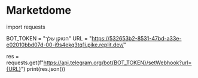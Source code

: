 # Marketdome
import requests

BOT_TOKEN = "הטוקן שלך"
URL = "https://532653b2-8531-47bd-a33e-e02010bbd07d-00-i9s4ekq3tq1i.pike.replit.dev/"

res = requests.get(f"https://api.telegram.org/bot{BOT_TOKEN}/setWebhook?url={URL}")
print(res.json())